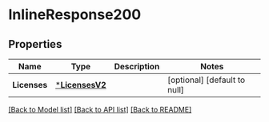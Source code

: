 # InlineResponse200

## Properties
Name | Type | Description | Notes
------------ | ------------- | ------------- | -------------
**Licenses** | [***LicensesV2**](LicensesV2.md) |  | [optional] [default to null]

[[Back to Model list]](../README.md#documentation-for-models) [[Back to API list]](../README.md#documentation-for-api-endpoints) [[Back to README]](../README.md)


